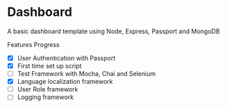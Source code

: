 # Dashboard

A basic dashboard template using Node, Express, Passport and MongoDB

Features Progress
- [x] User Authentication with Passport 
- [x] First time set up script 
- [ ] Test Framework with Mocha, Chai and Selenium
- [x] Language localization framework
- [ ] User Role framework
- [ ] Logging framework

